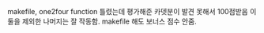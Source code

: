 makefile, one2four function 틀렸는데 평가해준 카뎃분이 발견 못해서 100점받음 이 둘을 제외한 나머지는 잘 작동함. makefile 해도 보너스 점수 안줌.
